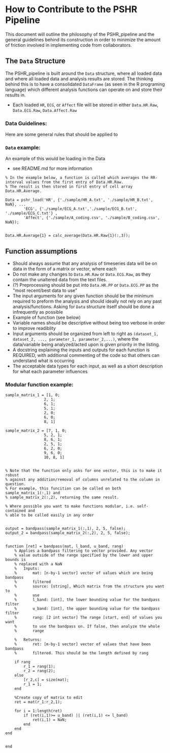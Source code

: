 # How to Contribute to the PSHR Pipeline
This document will outline the philosophy of the PSHR_pipeline and the general guidelines behind its construction
in order to minimize the amount of friction involved in implementing code from collaborators.

## The `Data` Structure
The PSHR_pipeline is built around the `Data` structure, where all loaded data and where all loaded data and analysis results are stored. 
The thinking behind this is to have a consolidated `DataFrame` (as seen in the R programing language) which different analysis functions
can operate on and store their results in.

- Each loaded `HR`, `ECG`, or `Affect` file will be stored in either `Data.HR.Raw`, `Data.ECG.Raw`, `Data.Affect.Raw` 

### Data Guidelines:
Here are some general rules that should be applied to 


### `Data` example:
An example of this would be loading in the Data 

- see README.md for more information

```
% In the example below, a function is called which averages the RR-interval values from the first entry of Data.HR.Raw.
% The result is then stored in first entry of cell array Data.HR.Average.

Data = pshr_load('HR', {'./sample/HR_A.txt', './sample/HR_B.txt', NaN}, ...
		'ECG', {'./sample/ECG_A.txt','./sample/ECG_B.txt', './sample/ECG_C.txt'} ,
		'Affect', {'./sample/A_coding.csv', './sample/B_coding.csv', NaN});


Data.HR.Average{1} = calc_average(Data.HR.Raw{1}(:,3));

```

## Function assumptions

- Should always assume that any analysis of timeseries data will be on data in the form of a matrix or vector, where each 
- Do not make any changes to `Data.HR.Raw` or `Data.ECG.Raw`, as they contain the unaltered data from the text files.
- (?) Preprocessing should be put into `Data.HR.PP` or `Data.ECG.PP` as the "most recent/best data to use"
- The input arguments for any given function should be the minimum required to preform the analysis and should ideally not rely on any past analysis/functions. Asking for `Data` structure itself should be done a infrequently as possible
- Example of function (see below)
- Variable names should be descriptive without being too verbose in order to improve readiblity
- Input arguments should be organized from left to right as `(dataset_1, dataset_2, ..., parameter_1, parameter_2,...)`, where the data/variable being analyzed/acted upon is given priority in the listing.
- A docstring explaining the inputs and outputs for each function is REQUIRED, with additional commenting of the code so that others can understand what is occurring
- The acceptable data types for each input, as well as a short description for what each parameter influences

### Modular function example:

```
sample_matrix_1 = [1, 0;
				 2, 1;
				 6, 1;
				 5, 1;
				 2, 0;
				 6, 0;
				 8, 1]

sample_matrix_2 = [7, 1, 0;
				 5, 2, 1;
				 8, 6, 1;
				 2, 5, 1;
				 6, 2, 0;
				 9, 6, 0;
				 10, 8, 1]


% Note that the function only asks for one vector, this is to make it robust
% against any addition/removal of columns unrelated to the column in question.
% For example, this funcition can be called on both sample_matrix_1(:,1) and
% sample_matrix_2(:,2), returning the same result.

% Where possible you want to make functions modular, i.e. self-contained and 
% able to be called easily in any order


output = bandpass(sample_matrix_1(:,1), 2, 5, false);
output_2 = bandpass(sample_matrix_2(:,2), 2, 5, false);


function [ret] = bandpass(mat, l_band, u_band, rang)
    % Applies a bandpass filtering to vector provided. Any vector
    % value outside of the range specified by the lower and upper bounds is
    % replaced with a NaN
    %   Inputs:
    %       mat: [n-by-1 vector] vector of values which are being bandpass
    %       filtered
    %       source: [string], Which matrix from the structure you want to
    %       use
    %       l_band: [int], the lower bounding value for the bandpass filter
    %       u_band: [int], the upper bounding value for the bandpass filter
    %       rang: [2 int vector] The range [start, end] of values you want
    %       to use the bandpass on. If false, then analyze the whole
    %       range
    
    %   Returns:
    %       ret: [m-by-1 vector] vector of values that have been bandpass
    %       filtered. This should be the length defined by rang

    if rang
        r_1 = rang(1);
        r_2 = rang(2);
    else
        [r_2,c] = size(mat);
        r_1 = 1;
    end

    %Create copy of matrix to edit
    ret = mat(r_1:r_2,1);
    
    for i = 1:length(ret)
        if (ret(i,1)>= u_band) || (ret(i,1) <= l_band)
            ret(i,1) = NaN;
        end
    end 
end


end
```
